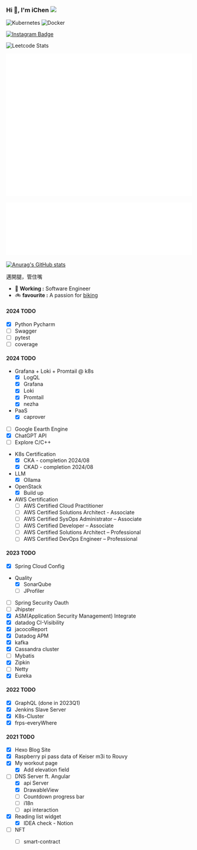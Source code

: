 <!--
[![trophy](https://github-profile-trophy.vercel.app/?username=vhcc&theme=onedark)](https://vhcc.github.io/)
!-->

<!--
[![GitHub Streak](https://streak-stats.demolab.com/?user=vhcc&theme=dark&currStreakNum=2FD3EB&date_format=[Y.]n.j)](https://vhcc.github.io/)
!-->

<!--
[![Ashutosh's github activity graph](https://github-readme-activity-graph.vercel.app/graph?username=vhcc&custom_title=This%20is%20a%20title&hide_border=true)](https://github.com/ashutosh00710/github-readme-activity-graph)
!-->

<!--
![Metrics](https://metrics.lecoq.io/vhcc?template=classic&base=header%2C%20activity%2C%20community%2C%20repositories%2C%20metadata&base.indepth=false&base.hireable=false&base.skip=false&config.timezone=Asia%2FTaipei)
!-->

### Hi 👋, I'm iChen <img src="https://emojipedia-us.s3.amazonaws.com/source/skype/289/flag-taiwan_1f1f9-1f1fc.png" width="30">

![Kubernetes](https://img.shields.io/badge/kubernetes-%23326ce5.svg?style=for-the-badge&logo=kubernetes&logoColor=white)
![Docker](https://img.shields.io/badge/Docker-2496ED?style=for-the-badge&logo=docker&logoColor=white)

[![Instagram Badge](https://img.shields.io/badge/dynamic/json?style=plastic&labelColor=c13584&label=r99521320&query=%24.data.totalSubs&url=https%3A%2F%2Fapi.spencerwoo.com%2Fsubstats%2F%3Fsource%3Dinstagram%26queryKey%3Dchawyehsu&logo=instagram&logoColor=white&color=282c34&longCache=true)](https://www.instagram.com/r99521320/)

![Leetcode Stats](https://leetcard.jacoblin.cool/r99521320?font=Dancing_Script&border=0&radius=20&theme=dark)

![Metrics](/github-metrics.svg)

![VHCC](/metrics.plugin.pagespeed.svg)

[![Anurag's GitHub stats](https://github-readme-stats.vercel.app/api?username=vhcc&show_icons=true&theme=dark)](https://vhcc.github.io/)

邁開腿，管住嘴

- 🔭 **Working :** Software Engineer
- 🚲 **favourite :** A passion for [biking](https://istrava.ichenprocin.dsmynas.com/)

#### 2024 TODO
- [x] Python Pycharm
- [ ] Swagger
- [ ] pytest
- [ ] coverage
#### 2024 TODO
- Grafana + Loki + Promtail @ k8s
  - [x] LogQL
  - [x] Grafana
  - [x] Loki
  - [x] Promtail
  - [x] nezha
- PaaS
  - [x] caprover
- [ ] Google Eearth Engine
- [x] ChatGPT API
- [ ] Explore C/C++
- K8s Certification
  - [x] CKA - completion 2024/08
  - [x] CKAD - completion 2024/08
- LLM
  - [x] Ollama
- OpenStack
  - [x] Build up
- AWS Certification
  - [ ] AWS Certified Cloud Practitioner
  - [ ] AWS Certified Solutions Architect - Associate
  - [ ] AWS Certified SysOps Administrator – Associate
  - [ ] AWS Certified Developer – Associate
  - [ ] AWS Certified Solutions Architect – Professional
  - [ ] AWS Certified DevOps Engineer – Professional
#### 2023 TODO
- [x] Spring Cloud Config
- Quality
  - [x] SonarQube
  - [ ] JProfiler
- [ ] Spring Security Oauth
- [ ] Jhipster
- [x] ASM(Application Security Management) Integrate
- [x] datadog CI-Visibility
- [x] jacocoReport
- [x] Datadog APM
- [x] kafka 
- [x] Cassandra cluster
- [ ] Mybatis
- [x] Zipkin
- [ ] Netty 
- [x] Eureka

#### 2022 TODO
- [x] GraphQL (done in 2023Q1)
- [x] Jenkins Slave Server
- [x] K8s-Cluster
- [x] frps-everyWhere   

#### 2021 TODO
- [x] Hexo Blog Site
- [x] Raspberry pi pass data of Keiser m3i to Rouvy
- [x] My workout page
  - [x] Add elevation field 
- [ ] DNS Server ft. Angular
  - [x] api Server
  - [x] DrawableView
  - [ ] Countdown progress bar
  - [ ] i18n 
  - [ ] api interaction
- [x] Reading list widget
  - [x] IDEA check - Notion
- [ ] NFT
  - [ ] smart-contract



<!--
**VHCC/VHCC** is a ✨ _special_ ✨ repository because its `README.md` (this file) appears on your GitHub profile.

Here are some ideas to get you started:

- 🔭 I’m currently working on ...
- 🌱 I’m currently learning ...
- 👯 I’m looking to collaborate on ...
- 🤔 I’m looking for help with ...
- 💬 Ask me about ...
- 📫 How to reach me: ...
- 😄 Pronouns: ...
- ⚡ Fun fact: ...
-->


